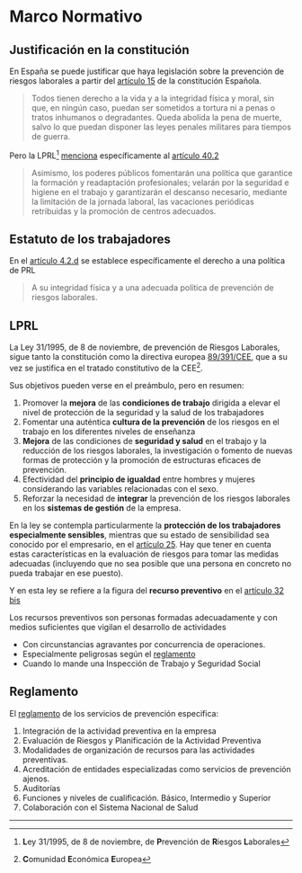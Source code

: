 # Marco Normativo

## Justificación en la constitución

En España se puede justificar que haya legislación sobre la prevención de
riesgos laborales a partir del
[artículo 15](https://www.boe.es/buscar/act.php?id=BOE-A-1978-31229#a15) de la
constitución Española.

> Todos tienen derecho a la vida y a la integridad física y moral, sin que, en
ningún caso, puedan ser sometidos a tortura ni a penas o tratos inhumanos o
degradantes. Queda abolida la pena de muerte, salvo lo que puedan disponer las
leyes penales militares para tiempos de guerra.

Pero la LPRL[^1]
[menciona](https://www.boe.es/buscar/act.php?id=BOE-A-1995-24292#preambulo)
específicamente al
[artículo 40.2](https://www.boe.es/buscar/act.php?id=BOE-A-1978-31229#a40)

> Asimismo, los poderes públicos fomentarán una política que garantice la
formación y readaptación profesionales; velarán por la seguridad e higiene en
el trabajo y garantizarán el descanso necesario, mediante la limitación de la
jornada laboral, las vacaciones periódicas retribuidas y la promoción de centros
adecuados.

## Estatuto de los trabajadores

En el
[artículo 4.2.d](https://www.boe.es/buscar/act.php?id=BOE-A-2015-11430#a4) se
establece específicamente el derecho a una política de PRL

> A su integridad física y a una adecuada política de prevención de riesgos
laborales.

## LPRL

La Ley 31/1995, de 8 de noviembre, de prevención de Riesgos Laborales, sigue
tanto la constitución como la directiva europea
[89/391/CEE](https://eur-lex.europa.eu/legal-content/ES/TXT/HTML/?uri=CELEX:01989L0391-20081211&qid=1667063145421&),
que a su vez se justifica en el tratado constitutivo de la CEE[^2].

Sus objetivos pueden verse en el preámbulo, pero en resumen:

1. Promover la **mejora** de las **condiciones de trabajo** dirigida a elevar el
nivel de protección de la seguridad y la salud de los trabajadores
2. Fomentar una auténtica **cultura de la prevención** de los riesgos en el
trabajo en los diferentes niveles de enseñanza
3. **Mejora** de las condiciones de **seguridad y salud** en el trabajo y la
reducción de los riesgos laborales, la investigación o fomento de nuevas formas
de protección y la promoción de estructuras eficaces de prevención.
4. Efectividad del **principio de igualdad** entre hombres y mujeres
considerando las variables relacionadas con el sexo.
5. Reforzar la necesidad de **integrar** la prevención de los riesgos laborales
en los **sistemas de gestión** de la empresa.

En la ley se contempla particularmente la **protección de los trabajadores
especialmente sensibles**, mientras que su estado de sensibilidad sea conocido
por el empresario, en el
[artículo 25](https://www.boe.es/buscar/act.php?id=BOE-A-1995-24292#a25). Hay
que tener en cuenta estas características en la evaluación de riesgos para
tomar las medidas adecuadas (incluyendo que no sea posible que una persona en
concreto no pueda trabajar en ese puesto).

Y en esta ley se refiere a la figura del **recurso preventivo** en el
[artículo 32 bis](https://www.boe.es/buscar/act.php?id=BOE-A-1995-24292#a32bis)

Los recursos preventivos son personas formadas adecuadamente y con medios
suficientes que vigilan el desarrollo de actividades
- Con circunstancias agravantes por concurrencia de operaciones.
- Especialmente peligrosas según el
[reglamento](https://www.boe.es/buscar/act.php?id=BOE-A-1997-1853#a22bis)
- Cuando lo mande una Inspección de Trabajo y Seguridad Social

## Reglamento

El [reglamento](https://www.boe.es/buscar/act.php?id=BOE-A-1997-1853) de los
servicios de prevención especifica:

1. Integración de la actividad preventiva en la empresa
2. Evaluación de Riesgos y Planificación de la Actividad Preventiva
3. Modalidades de organización de recursos para las actividades preventivas.
4. Acreditación de entidades especializadas como servicios de prevención ajenos.
5. Auditorías
6. Funciones y niveles de cualificación. Básico, Intermedio y Superior
7. Colaboración con el Sistema Nacional de Salud


---
[^1]: **L**ey 31/1995, de 8 de noviembre, de **P**revención de
**R**iesgos **L**aborales

[^2]: **C**omunidad **E**conómica **E**uropea
